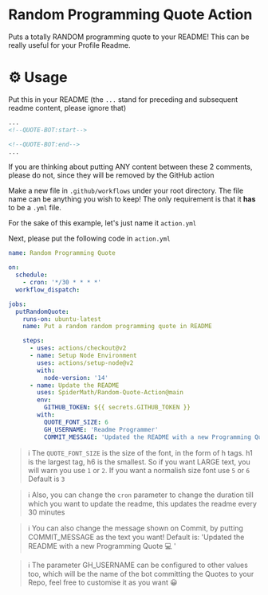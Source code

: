 # Random Programming Quote Action

Puts a totally RANDOM programming quote to your README! This can be really useful for your Profile Readme.<br>

# ⚙ Usage
Put this in your README (the `...` stand for preceding and subsequent readme content, please ignore that)

```md
...
<!--QUOTE-BOT:start-->

<!--QUOTE-BOT:end-->
...
```

If you are thinking about putting ANY content between these 2 comments, please do not, since they will be removed by the GitHub action<br>

Make a new file in `.github/workflows` under your root directory. The file name can be anything you wish to keep! The only requirement is that it **has** to be a `.yml` file.<br>

For the sake of this example, let's just name it `action.yml`<br>

Next, please put the following code in `action.yml`

```yml
name: Random Programming Quote

on:
  schedule:
    - cron: '*/30 * * * *'
  workflow_dispatch:

jobs:
  putRandomQuote:
    runs-on: ubuntu-latest
    name: Put a random random programming quote in README

    steps:
      - uses: actions/checkout@v2
      - name: Setup Node Environment
        uses: actions/setup-node@v2
        with:
          node-version: '14'
      - name: Update the README
        uses: SpiderMath/Random-Quote-Action@main
        env:
          GITHUB_TOKEN: ${{ secrets.GITHUB_TOKEN }}
        with:
          QUOTE_FONT_SIZE: 6
          GH_USERNAME: 'Readme Programmer'
		  COMMIT_MESSAGE: 'Updated the README with a new Programming Quote 💻 '
```

> ℹ The `QUOTE_FONT_SIZE` is the size of the font, in the form of h tags. h1 is the largest tag, h6 is the smallest. So if you want LARGE text, you will warn you use `1` or `2`. If you want a normalish size font use `5` or `6`<br>
Default is `3`

> ℹ Also, you can change the `cron` parameter to change the duration till which you want to update the readme, this updates the readme every 30 minutes

> ℹ You can also change the message shown on Commit, by putting COMMIT_MESSAGE as the text you want! Default is: 'Updated the README with a new Programming Quote 💻 '

> ℹ The parameter GH_USERNAME can be configured to other values too, which will be the name of the bot committing the Quotes to your Repo, feel free to customise it as you want 😀 